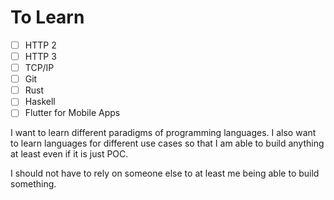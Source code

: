 # To Learn
- [ ] HTTP 2
- [ ] HTTP 3
- [ ] TCP/IP
- [ ] Git
- [ ] Rust
- [ ] Haskell
- [ ] Flutter for Mobile Apps

I want to learn different paradigms of programming languages. I also want to learn languages for different use cases so that I am able to build anything at least even if it is just POC.

I should not have to rely on someone else to at least me being able to build something.